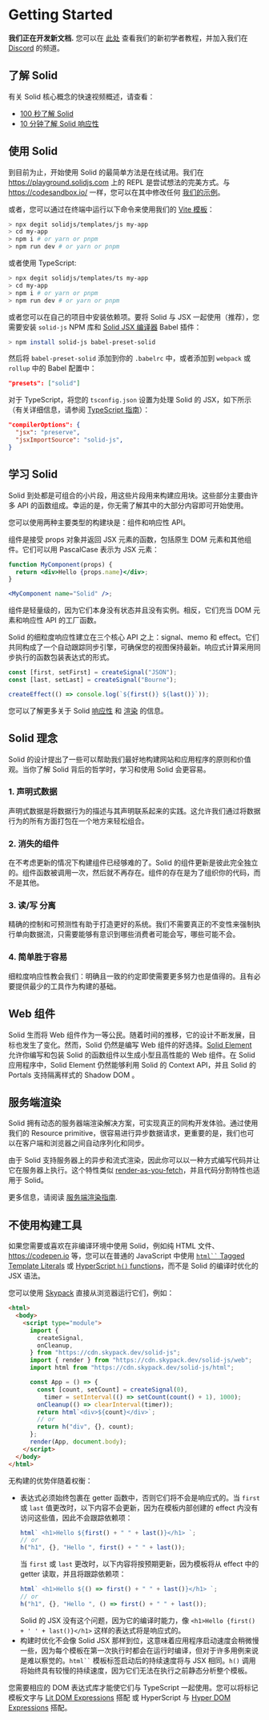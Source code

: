 # Getting Started

**我们正在开发新文档.** 您可以在 [此处](https://docs.solidjs.com/guides/tutorials/getting-started-with-solid/welcome) 查看我们的新初学者教程，并加入我们在 [Discord](http://discord.com/invite/solidjs) 的频道。

## 了解 Solid

有关 Solid 核心概念的快速视频概述，请查看：

- [100 秒了解 Solid](https://youtu.be/hw3Bx5vxKl0)
- [10 分钟了解 Solid 响应性](https://youtu.be/J70HXl1KhWE)

## 使用 Solid

到目前为止，开始使用 Solid 的最简单方法是在线试用。我们在 https://playground.solidjs.com 上的 REPL 是尝试想法的完美方式。与 https://codesandbox.io/ 一样，您可以在其中修改任何 [我们的示例](https://github.com/solidjs/solid/blob/main/documentation/resources/examples.md)。

或者，您可以通过在终端中运行以下命令来使用我们的 [Vite 模板](https://github.com/solidjs/templates)：

```sh
> npx degit solidjs/templates/js my-app
> cd my-app
> npm i # or yarn or pnpm
> npm run dev # or yarn or pnpm
```

或者使用 TypeScript:

```sh
> npx degit solidjs/templates/ts my-app
> cd my-app
> npm i # or yarn or pnpm
> npm run dev # or yarn or pnpm
```

或者您可以在自己的项目中安装依赖项。要将 Solid 与 JSX 一起使用（推荐），您需要安装 `solid-js` NPM 库和 [Solid JSX 编译器](https://github.com/ryansolid/dom-expressions/tree/main/packages/babel-plugin-jsx-dom-expressions) Babel 插件：

```sh
> npm install solid-js babel-preset-solid
```

然后将 `babel-preset-solid` 添加到你的 `.babelrc` 中，或者添加到 `webpack` 或 `rollup` 中的 Babel 配置中：

```json
"presets": ["solid"]
```

对于 TypeScript，将您的 `tsconfig.json` 设置为处理 Solid 的 JSX，如下所示（有关详细信息，请参阅 [TypeScript 指南](https://www.solidjs.com/guides/typescript)）：

```json
"compilerOptions": {
  "jsx": "preserve",
  "jsxImportSource": "solid-js",
}
```

## 学习 Solid

Solid 到处都是可组合的小片段，用这些片段用来构建应用块。这些部分主要由许多 API 的函数组成。幸运的是，你无需了解其中的大部分内容即可开始使用。

您可以使用两种主要类型的构建块是：组件和响应性 API。

组件是接受 props 对象并返回 JSX 元素的函数，包括原生 DOM 元素和其他组件。它们可以用 PascalCase 表示为 JSX 元素：

```jsx
function MyComponent(props) {
  return <div>Hello {props.name}</div>;
}

<MyComponent name="Solid" />;
```

组件是轻量级的，因为它们本身没有状态并且没有实例。相反，它们充当 DOM 元素和响应性 API 的工厂函数。

Solid 的细粒度响应性建立在三个核心 API 之上：signal、memo 和 effect。它们共同构成了一个自动跟踪同步引擎，可确保您的视图保持最新。响应式计算采用同步执行的函数包装表达式的形式。

```js
const [first, setFirst] = createSignal("JSON");
const [last, setLast] = createSignal("Bourne");

createEffect(() => console.log(`${first()} ${last()}`));
```

您可以了解更多关于 Solid [响应性](/guides/reactivity) 和 [渲染](/guides/rendering) 的信息。

## Solid 理念

Solid 的设计提出了一些可以帮助我们最好地构建网站和应用程序的原则和价值观。当你了解 Solid 背后的哲学时，学习和使用 Solid 会更容易。

### 1. 声明式数据

声明式数据是将数据行为的描述与其声明联系起来的实践。这允许我们通过将数据行为的所有方面打包在一个地方来轻松组合。

### 2. 消失的组件

在不考虑更新的情况下构建组件已经够难的了。Solid 的组件更新是彼此完全独立的。组件函数被调用一次，然后就不再存在。组件的存在是为了组织你的代码，而不是其他。

### 3. 读/写 分离

精确的控制和可预测性有助于打造更好的系统。我们不需要真正的不变性来强制执行单向数据流，只需要能够有意识到哪些消费者可能会写，哪些可能不会。

### 4. 简单胜于容易

细粒度响应性教会我们：明确且一致的约定即使需要更多努力也是值得的。且有必要提供最少的工具作为构建的基础。

## Web 组件

Solid 生而将 Web 组件作为一等公民。随着时间的推移，它的设计不断发展，目标也发生了变化。然而，Solid 仍然是编写 Web 组件的好选择。[Solid Element](https://github.com/solidjs/solid/tree/main/packages/solid-element) 允许你编写和包装 Solid 的函数组件以生成小型且高性能的 Web 组件。在 Solid 应用程序中，Solid Element 仍然能够利用 Solid 的 Context API，并且 Solid 的 Portals 支持隔离样式的 Shadow DOM 。

## 服务端渲染

Solid 拥有动态的服务器端渲染解决方案，可实现真正的同构开发体验。通过使用我们的 Resource primitive，很容易进行异步数据请求，更重要的是，我们也可以在客户端和浏览器之间自动序列化和同步。

由于 Solid 支持服务器上的异步和流式渲染，因此你可以以一种方式编写代码并让它在服务器上执行。这个特性类似 [render-as-you-fetch](https://reactjs.org/docs/concurrent-mode-suspense.html#approach-3-render-as-you-fetch-using-suspense)，并且代码分割特性也适用于 Solid。

更多信息，请阅读 [服务端渲染指南](#ssr).

## 不使用构建工具

如果您需要或喜欢在非编译环境中使用 Solid，例如纯 HTML 文件、https://codepen.io 等，您可以在普通的 JavaScript 中使用 [` html`` ` Tagged Template Literals](https://github.com/solidjs/solid/tree/main/packages/solid/html) 或 [HyperScript `h()` functions](https://github.com/solidjs/solid/tree/main/packages/solid/h)，而不是 Solid 的编译时优化的 JSX 语法。

您可以使用 [Skypack](https://www.skypack.dev/) 直接从浏览器运行它们，例如：

```html
<html>
  <body>
    <script type="module">
      import {
        createSignal,
        onCleanup,
      } from "https://cdn.skypack.dev/solid-js";
      import { render } from "https://cdn.skypack.dev/solid-js/web";
      import html from "https://cdn.skypack.dev/solid-js/html";

      const App = () => {
        const [count, setCount] = createSignal(0),
          timer = setInterval(() => setCount(count() + 1), 1000);
        onCleanup(() => clearInterval(timer));
        return html`<div>${count}</div>`;
        // or
        return h("div", {}, count);
      };
      render(App, document.body);
    </script>
  </body>
</html>
```

无构建的优势伴随着权衡：

- 表达式必须始终包裹在 getter 函数中，否则它们将不会是响应式的。当 `first` 或 `last` 值更改时，以下内容不会更新，因为在模板内部创建的 effect 内没有访问这些值，因此不会跟踪依赖项：
  ```js
  html` <h1>Hello ${first() + " " + last()}</h1> `;
  // or
  h("h1", {}, "Hello ", first() + " " + last());
  ```
  当 `first` 或 `last` 更改时，以下内容将按预期更新，因为模板将从 effect 中的 getter 读取，并且将跟踪依赖项：
  ```js
  html` <h1>Hello ${() => first() + " " + last()}</h1> `;
  // or
  h("h1", {}, "Hello ", () => first() + " " + last());
  ```
  Solid 的 JSX 没有这个问题，因为它的编译时能力，像 `<h1>Hello {first() + ' ' + last()}</h1>` 这样的表达式将是响应式的。
- 构建时优化不会像 Solid JSX 那样到位，这意味着应用程序启动速度会稍微慢一些，因为每个模板在第一次执行时都会在运行时编译，但对于许多用例来说是难以察觉的。` html`` ` 模板标签启动后的持续速度将与 JSX 相同。`h()` 调用将始终具有较慢的持续速度，因为它们无法在执行之前静态分析整个模板。

您需要相应的 DOM 表达式库才能使它们与 TypeScript 一起使用。您可以将标记模板文字与 [Lit DOM Expressions](https://github.com/ryansolid/dom-expressions/tree/main/packages/lit-dom-expressions) 搭配 或 HyperScript 与 [Hyper DOM Expressions](https://github.com/ryansolid/dom-expressions/tree/main/packages/hyper-dom-expressions) 搭配。
